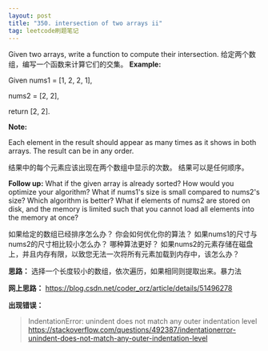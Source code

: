 ```yaml
---
layout: post
title: "350. intersection of two arrays ii"
tag: leetcode刷题笔记
---
```

Given two arrays, write a function to compute their intersection.
给定两个数组，编写一个函数来计算它们的交集。
**Example:**

Given nums1 = [1, 2, 2, 1],

nums2 = [2, 2],

return [2, 2].

**Note:**

Each element in the result should appear as many times as it shows in both arrays.
The result can be in any order.

结果中的每个元素应该出现在两个数组中显示的次数。
结果可以是任何顺序。

**Follow up:**
What if the given array is already sorted? How would you optimize your algorithm?
What if nums1's size is small compared to nums2's size? Which algorithm is better?
What if elements of nums2 are stored on disk, and the memory is limited such that you cannot load all elements into the memory at once?


如果给定的数组已经排序怎么办？ 你会如何优化你的算法？
如果nums1的尺寸与nums2的尺寸相比较小怎么办？ 哪种算法更好？
如果nums2的元素存储在磁盘上，并且内存有限，以致您无法一次将所有元素加载到内存中，该怎么办？

**思路：**
选择一个长度较小的数组，依次遍历，如果相同则提取出来。暴力法

**网上思路：**
<https://blog.csdn.net/coder_orz/article/details/51496278>

**出现错误：**
>IndentationError: unindent does not match any outer indentation level
><https://stackoverflow.com/questions/492387/indentationerror-unindent-does-not-match-any-outer-indentation-level>
